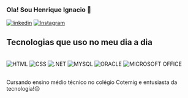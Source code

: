 ### Ola! Sou Henrique Ignacio 👋

[![linkedin](https://img.shields.io/badge/LinkedIn-0077B5?style=for-the-badge&logo=linkedin&logoColor=white)](https://www.linkedin.com/in/henrique-ignacio-ferreira-souza-6517562b9?utm_source=share&utm_campaign=share_via&utm_content=profile&utm_medium=android_app)
[![Instagram](https://img.shields.io/badge/Instagram-E4405F?style=for-the-badge&logo=instagram&logoColor=white)](https://www.instagram.com/henrique.ifs/)


## Tecnologias que uso no meu dia a dia

<div style="display: inline_block"><br>
  <img align="center" alt="HTML" src="https://img.shields.io/badge/HTML-239120?style=for-the-badge&logo=html5&logoColor=white">
   <img align="center" alt="CSS" src="https://img.shields.io/badge/CSS-239120?&style=for-the-badge&logo=css3&logoColor=white">
     <img align="center" alt=".NET" src="https://img.shields.io/badge/.NET-5C2D91?style=for-the-badge&logo=.net&logoColor=white">
       <img align="center" alt="MYSQL" src="https://img.shields.io/badge/MySQL-005C84?style=for-the-badge&logo=mysql&logoColor=white">
         <img align="center" alt="ORACLE" src="https://img.shields.io/badge/Oracle-F80000?style=for-the-badge&logo=Oracle&logoColor=white">
          <img align="center" alt="MICROSOFT OFFICE" src="https://img.shields.io/badge/Microsoft_Office-D83B01?style=for-the-badge&logo=microsoft-office&logoColor=white">

</div> <br>

Cursando ensino médio técnico no colégio Cotemig e entusiasta da tecnologia!😉
